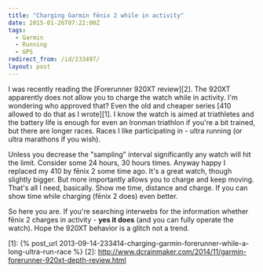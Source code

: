 ```yaml
---
title: "Charging Garmin fēnix 2 while in activity"
date: 2015-01-26T07:22:00Z
tags:
  - Garmin
  - Running
  - GPS
redirect_from: /id/233497/
layout: post
---
```

I was recently reading the [Forerunner 920XT review][2]. The 920XT apparently does not allow you to charge the watch while in activity. I'm wondering who approved that? Even the old and cheaper series [410 allowed to do that as I wrote][1]. I know the watch is aimed at triathletes and the battery life is enough for even an Ironman triathlon if you're a bit trained, but there are longer races. Races I like participating in - ultra running (or ultra marathons if you wish). 

<!-- excerpt -->

Unless you decrease the "sampling" interval significantly any watch will hit the limit. Consider some 24 hours, 30 hours times. Anyway happy I replaced my 410 by fēnix 2 some time ago. It's a great watch, though slightly bigger. But more importantly allows you to charge and keep moving. That's all I need, basically. Show me time, distance and charge. If you can show time while charging (fēnix 2 does) even better.

So here you are. If you're searching interwebs for the information whether fēnix 2 charges in activity - **yes it does** (and you can fully operate the watch). Hope the 920XT behavior is a glitch not a trend.    

[1]: {% post_url 2013-09-14-233414-charging-garmin-forerunner-while-a-long-ultra-run-race %}
[2]: http://www.dcrainmaker.com/2014/11/garmin-forerunner-920xt-depth-review.html
